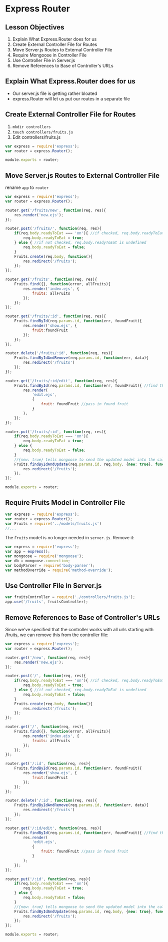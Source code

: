 # Express Router

## Lesson Objectives

1. Explain What Express.Router does for us
1. Create External Controller File for Routes
1. Move Server.js Routes to External Controller File
1. Require Mongoose in Controller File
1. Use Controller File in Server.js
1. Remove References to Base of Controller's URLs

## Explain What Express.Router does for us

- Our server.js file is getting rather bloated
- express.Router will let us put our routes in a separate file

## Create External Controller File for Routes

1. `mkdir controllers`
1. `touch controllers/fruits.js`
1. Edit controllers/fruits.js

```javascript
var express = require('express');
var router = express.Router();

module.exports = router;
```

## Move Server.js Routes to External Controller File

rename `app` to `router`

```javascript
var express = require('express');
var router = express.Router();

router.get('/fruits/new', function(req, res){
    res.render('new.ejs');
});

router.post('/fruits/', function(req, res){
    if(req.body.readyToEat === 'on'){ //if checked, req.body.readyToEat is set to 'on'
        req.body.readyToEat = true;
    } else { //if not checked, req.body.readyToEat is undefined
        req.body.readyToEat = false;
    }
    Fruits.create(req.body, function(){
        res.redirect('/fruits');
    });
});

router.get('/fruits', function(req, res){
    Fruits.find({}, function(error, allFruits){
        res.render('index.ejs', {
            fruits: allFruits
        });
    });
});

router.get('/fruits/:id', function(req, res){
    Fruits.findById(req.params.id, function(err, foundFruit){
        res.render('show.ejs', {
            fruit:foundFruit
        });
    });
});

router.delete('/fruits/:id', function(req, res){
    Fruits.findByIdAndRemove(req.params.id, function(err, data){
        res.redirect('/fruits')
    });
});

router.get('/fruits/:id/edit', function(req, res){
    Fruits.findById(req.params.id, function(err, foundFruit){ //find the fruit
        res.render(
    		'edit.ejs',
    		{
    			fruit: foundFruit //pass in found fruit
    		}
    	);
    });
});

router.put('/fruits/:id', function(req, res){
    if(req.body.readyToEat === 'on'){
        req.body.readyToEat = true;
    } else {
        req.body.readyToEat = false;
    }
    //{new: true} tells mongoose to send the updated model into the callback
    Fruits.findByIdAndUpdate(req.params.id, req.body, {new: true}, function(err, updatedModel){
        res.redirect('/fruits');
    });
});

module.exports = router;
```

## Require Fruits Model in Controller File

```javascript
var express = require('express');
var router = express.Router();
var Fruits = require('../models/fruits.js')
//...
```

The `Fruits` model is no longer needed in `server.js`.  Remove it:

```javascript
var express = require('express');
var app = express();
var mongoose = require('mongoose');
var db = mongoose.connection;
var bodyParser = require('body-parser');
var methodOverride = require('method-override');
```

## Use Controller File in Server.js

```javascript
var fruitsController = require('./controllers/fruits.js');
app.use('/fruits', fruitsController);
```

## Remove References to Base of Controller's URLs

Since we've specified that the controller works with all urls starting with /fruits, we can remove this from the controller file:

```javascript
var express = require('express');
var router = express.Router();

router.get('/new', function(req, res){
    res.render('new.ejs');
});

router.post('/', function(req, res){
    if(req.body.readyToEat === 'on'){ //if checked, req.body.readyToEat is set to 'on'
        req.body.readyToEat = true;
    } else { //if not checked, req.body.readyToEat is undefined
        req.body.readyToEat = false;
    }
    Fruits.create(req.body, function(){
        res.redirect('/fruits');
    });
});

router.get('/', function(req, res){
    Fruits.find({}, function(error, allFruits){
        res.render('index.ejs', {
            fruits: allFruits
        });
    });
});

router.get('/:id', function(req, res){
    Fruits.findById(req.params.id, function(err, foundFruit){
        res.render('show.ejs', {
            fruit:foundFruit
        });
    });
});

router.delete('/:id', function(req, res){
    Fruits.findByIdAndRemove(req.params.id, function(err, data){
        res.redirect('/fruits')
    });
});

router.get('/:id/edit', function(req, res){
    Fruits.findById(req.params.id, function(err, foundFruit){ //find the fruit
        res.render(
    		'edit.ejs',
    		{
    			fruit: foundFruit //pass in found fruit
    		}
    	);
    });
});

router.put('/:id', function(req, res){
    if(req.body.readyToEat === 'on'){
        req.body.readyToEat = true;
    } else {
        req.body.readyToEat = false;
    }
    //{new: true} tells mongoose to send the updated model into the callback
    Fruits.findByIdAndUpdate(req.params.id, req.body, {new: true}, function(err, updatedModel){
        res.redirect('/fruits');
    });
});

module.exports = router;
```
